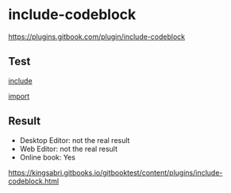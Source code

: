 # include-codeblock

https://plugins.gitbook.com/plugin/include-codeblock


## Test

[include](../files/test.js)

[import](../files/test.js)


## Result 

- Desktop Editor: not the real result 
- Web Editor: not the real result 
- Online book: Yes

https://kingsabri.gitbooks.io/gitbooktest/content/plugins/include-codeblock.html
